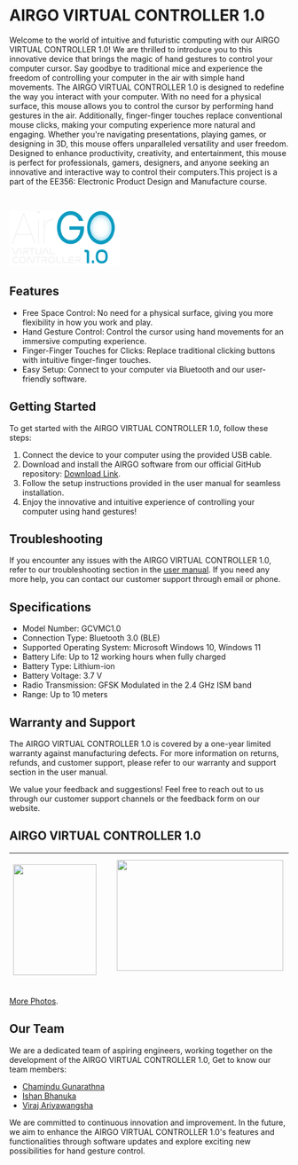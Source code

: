 # AIRGO VIRTUAL CONTROLLER 1.0
<p>
  Welcome to the world of intuitive and futuristic computing 
  with our AIRGO VIRTUAL CONTROLLER 1.0! We are thrilled 
  to introduce you to this innovative device that brings the 
  magic of hand gestures to control your computer cursor. 
  Say goodbye to traditional mice and experience the 
  freedom of controlling your computer in the air with 
  simple hand movements.
  The AIRGO VIRTUAL CONTROLLER 1.0 is designed to 
  redefine the way you interact with your computer. With no 
  need for a physical surface, this mouse allows you to 
  control the cursor by performing hand gestures in the air. 
  Additionally, finger-finger touches replace conventional 
  mouse clicks, making your computing experience more 
  natural and engaging. Whether you're navigating 
  presentations, playing games, or designing in 3D, this 
  mouse offers unparalleled versatility and user freedom.
  Designed to enhance productivity, creativity, and 
  entertainment, this mouse is perfect for professionals, 
  gamers, designers, and anyone seeking an innovative and 
  interactive way to control their computers.This project is a part of the EE356: Electronic Product Design and Manufacture course.
</p>
<br>
<p align="left">
  <img src="https://github.com/AryansVj/gcvm/blob/ishan/Source%20code/GUI/Logo%20light.png" width="200" height="100">
</p>

## Features

- Free Space Control: No need for a physical surface, giving you more flexibility in how you work and play.
- Hand Gesture Control: Control the cursor using hand movements for an immersive computing experience.
- Finger-Finger Touches for Clicks: Replace traditional clicking buttons with intuitive finger-finger touches.
- Easy Setup: Connect to your computer via Bluetooth and our user-friendly software.

## Getting Started

To get started with the AIRGO VIRTUAL CONTROLLER 1.0, follow these steps:

1. Connect the device to your computer using the provided USB cable.
2. Download and install the AIRGO software from our official GitHub repository: [Download Link](https://github.com/AryansVj/gcvm/tree/main/Downloads).
3. Follow the setup instructions provided in the user manual for seamless installation.
4. Enjoy the innovative and intuitive experience of controlling your computer using hand gestures!

## Troubleshooting

If you encounter any issues with the AIRGO VIRTUAL CONTROLLER 1.0, refer to our troubleshooting section in the [user manual](https://github.com/AryansVj/gcvm/tree/main/Documents). If you need any more help, you can contact our customer support through email or phone.

## Specifications

- Model Number: GCVMC1.0
- Connection Type: Bluetooth 3.0 (BLE)
- Supported Operating System: Microsoft Windows 10, Windows 11
- Battery Life: Up to 12 working hours when fully charged
- Battery Type: Lithium-ion
- Battery Voltage: 3.7 V
- Radio Transmission: GFSK Modulated in the 2.4 GHz ISM band
- Range: Up to 10 meters

## Warranty and Support

The AIRGO VIRTUAL CONTROLLER 1.0 is covered by a one-year limited warranty against manufacturing defects. For more information on returns, refunds, and customer support, please refer to our warranty and support section in the user manual.

We value your feedback and suggestions! Feel free to reach out to us through our customer support channels or the feedback form on our website.

## AIRGO VIRTUAL CONTROLLER 1.0

|&nbsp;&nbsp;&nbsp;&nbsp;&nbsp;&nbsp; <img src="https://github.com/AryansVj/gcvm/blob/main/Photos/20230727_121119.png" width="150" height="200"> &nbsp;&nbsp;| &nbsp;&nbsp;&nbsp;&nbsp;&nbsp;&nbsp;<img src="https://github.com/AryansVj/gcvm/blob/main/Photos/20230727_120819.png" width="300" height="200"> &nbsp;&nbsp;| &nbsp;&nbsp;&nbsp;&nbsp;&nbsp;&nbsp;<img src="https://github.com/AryansVj/gcvm/blob/main/Photos/Capture.PNG" width="280" height="200"> |
|:---:  |:---:|:---:|

[More Photos](https://github.com/AryansVj/gcvm/tree/main/Photos).

## Our Team

We are a dedicated team of aspiring engineers, working together on the development of the AIRGO VIRTUAL CONTROLLER 1.0,
Get to know our team members:

- [Chamindu Gunarathna](https://github.com/ChaminduNimantha)
- [Ishan Bhanuka](https://github.com/IshanBhanuka)
- [Viraj Ariyawangsha](https://github.com/AryansVj)

We are committed to continuous innovation and 
improvement. In the future, we aim to enhance the 
AIRGO VIRTUAL CONTROLLER 1.0's features and functionalities through software 
updates and explore exciting new possibilities for hand 
gesture control.

